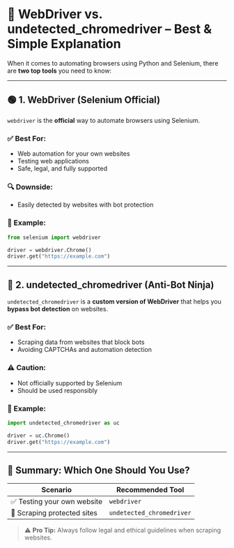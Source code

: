 
# 🤖 WebDriver vs. undetected_chromedriver – Best & Simple Explanation

When it comes to automating browsers using Python and Selenium, there are **two top tools** you need to know:

---

## 🟢 1. WebDriver (Selenium Official)

`webdriver` is the **official** way to automate browsers using Selenium.

### ✅ Best For:
- Web automation for your own websites
- Testing web applications
- Safe, legal, and fully supported

### 🔍 Downside:
- Easily detected by websites with bot protection

### 🚀 Example:
```python
from selenium import webdriver

driver = webdriver.Chrome()
driver.get("https://example.com")
```

---

## 🔵 2. undetected_chromedriver (Anti-Bot Ninja)

`undetected_chromedriver` is a **custom version of WebDriver** that helps you **bypass bot detection** on websites.

### ✅ Best For:
- Scraping data from websites that block bots
- Avoiding CAPTCHAs and automation detection

### ⚠ Caution:
- Not officially supported by Selenium
- Should be used responsibly

### 🚀 Example:
```python
import undetected_chromedriver as uc

driver = uc.Chrome()
driver.get("https://example.com")
```

---

## 🧠 Summary: Which One Should You Use?

| Scenario | Recommended Tool |
|----------|------------------|
| ✅ Testing your own website | `webdriver` |
| 🚨 Scraping protected sites | `undetected_chromedriver` |

> ⚠ **Pro Tip:** Always follow legal and ethical guidelines when scraping websites.

